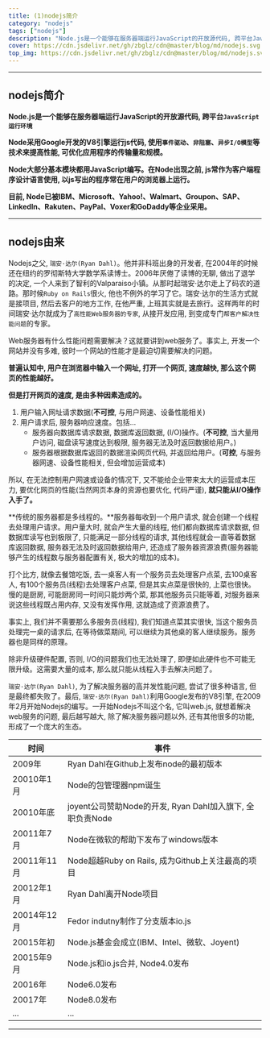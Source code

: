 ```yaml
---
title: (1)nodejs简介
category: "nodejs"
tags: ["nodejs"]
description: "Node.js是一个能够在服务器端运行JavaScript的开放源代码, 跨平台JavaScript运行环境。"
cover: https://cdn.jsdelivr.net/gh/zbglz/cdn@master/blog/md/nodejs.svg
top_img: https://cdn.jsdelivr.net/gh/zbglz/cdn@master/blog/md/nodejs.svg
---
```


***

## nodejs简介

**Node.js是一个能够在服务器端运行JavaScript的开放源代码, 跨平台`JavaScript运行环境`**

**Node采用Google开发的V8引擎运行js代码, 使用`事件驱动`、`非阻塞`、`异步I/O模型`等技术来提高性能, 可优化应用程序的传输量和规模。**

**Node大部分基本模块都用JavaScript编写。在Node出现之前, js常作为客户端程序设计语言使用, 以js写出的程序常在用户的浏览器上运行。**

**目前, Node已被IBM、Microsoft、Yahoo!、Walmart、Groupon、SAP、LinkedIn、Rakuten、PayPal、Voxer和GoDaddy等企业采用。**

***

## nodejs由来

Nodejs之父, `瑞安·达尔(Ryan Dahl)`。他并非科班出身的开发者, 在2004年的时候还在纽约的罗彻斯特大学数学系读博士。2006年厌倦了读博的无聊, 做出了退学的决定, 一个人来到了智利的Valparaiso小镇。从那时起瑞安·达尔走上了码农的道路。那时候`Ruby on Rails`很火, 他也不例外的学习了它。瑞安·达尔的生活方式就是接项目, 然后去客户的地方工作, 在他严重, 上班其实就是去旅行。这样两年的时间瑞安·达尔就成为了`高性能Web服务器的专家`, 从接开发应用, 到变成专门`帮客户解决性能问题`的专家。

Web服务器有什么性能问题需要解决？这就要讲到web服务了。事实上, 开发一个网站并没有多难, 彼时一个网站的性能才是最迫切需要解决的问题。

**普遍认知中, 用户在浏览器中输入一个网址, 打开一个网页, 速度越快, 那么这个网页的性能越好。**

**但是打开网页的速度, 是由多种因素造成的。**

1. 用户输入网址请求数据(**不可控**, 与用户网速、设备性能相关)
2. 用户请求后, 服务器响应速度。包括...
    - 服务器向数据库请求数据, 数据库返回数据, (I/O)操作。(**不可控**, 当大量用户访问, 磁盘读写速度达到极限, 服务器无法及时返回数据给用户。)
    - 服务器根据数据库返回的数据渲染网页代码, 并返回给用户。(**可控**, 与服务器网速、设备性能相关, 但会增加运营成本)

所以, 在无法控制用户网速或设备的情况下, 又不能给企业带来太大的运营成本压力, 要优化网页的性能(当然网页本身的资源也要优化, 代码严谨), **就只能从I/O操作入手了。**

**传统的服务器都是多线程的。**服务器每收到一个用户请求, 就会创建一个线程去处理用户请求。用户量大时, 就会产生大量的线程, 他们都向数据库请求数据, 但数据库读写也到极限了, 只能满足一部分线程的请求, 其他线程就会一直等着数据库返回数据, 服务器无法及时返回数据给用户, 还造成了服务器资源浪费(服务器能够产生的线程数与服务器配置有关, 极大的增加的成本)。

打个比方, 就像去餐馆吃饭, 去一桌客人有一个服务员去处理客户点菜, 去100桌客人, 有100个服务员(线程)去处理客户点菜, 但是其实点菜是很快的, 上菜也很快。慢的是厨房, 可能厨房同一时间只能炒两个菜, 那其他服务员只能等着, 对服务器来说这些线程既占用内存, 又没有发挥作用, 这就造成了资源浪费了。

事实上, 我们并不需要那么多服务员(线程), 我们知道点菜其实很快, 当这个服务员处理完一桌的请求后, 在等待做菜期间, 可以继续为其他桌的客人继续服务。服务器也是同样的原理。

除非升级硬件配置, 否则, I/O的问题我们也无法处理了, 即便如此硬件也不可能无限升级。这需要大量的成本, 那么就只能从线程入手去解决问题了。

`瑞安·达尔(Ryan Dahl)`, 为了解决服务器的高并发性能问题, 尝试了很多种语言, 但是最终都失败了。最后, `瑞安·达尔(Ryan Dahl)`利用Google发布的V8引擎, 在2009年2月开始Nodejs的编写。一开始Nodejs不叫这个名, 它叫web.js, 就想着解决web服务的问题, 最后越写越大, 除了解决服务器问题以外, 还有其他很多的功能, 形成了一个庞大的生态。

| 时间 | 事件 |
| - | - |
| 2009年 | Ryan Dahl在Github上发布node的最初版本 |
| 20010年1月 | Node的包管理器npm诞生 |
| 20010年底 | joyent公司赞助Node的开发, Ryan Dahl加入旗下, 全职负责Node |
| 20011年7月 | Node在微软的帮助下发布了windows版本 |
| 20011年11月 | Node超越Ruby on Rails, 成为Github上关注最高的项目 |
| 20012年1月 | Ryan Dahl离开Node项目 |
| 20014年12月 | Fedor indutny制作了分支版本io.js |
| 20015年初 | Node.js基金会成立(IBM、Intel、微软、Joyent) |
| 20015年9月 | Node.js和io.js合并, Node4.0发布 |
| 20016年 | Node6.0发布 |
| 20017年 | Node8.0发布 |
| ... | ... |

***